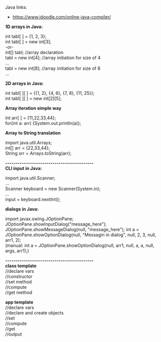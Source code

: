 Java links:
* https://www.jdoodle.com/online-java-compiler/
  
  
**1D arrays in Java:** 
  
  int tabl[ ] = {1, 2, 3};  
  int tabl[ ] = new int[3];  
  -or-  
  int[] tabl;   //array declaration   
  tabl = new int[4];  //array initiation for size of 4  
  ...  
  tabl = new int[8];  //array initiation for size of 8  
  ...  

 **2D arrays in Java:**  
 
  int tabl[ ][ ] = {{1, 2}, {4, 6}, {7, 8}, {11, 25}};  
  int tabl[ ][ ] = new int[2][5];  
  
**Array iteration simple way**
  
  int arr[ ] = {11,22,33,44};  
  for(int a: arr) {System.out.println(a)};  
  
**Array to String translation**  
  
  import java.util.Arrays;  
  int[] arr = {22,33,44};  
  String srr = Arrays.toString(arr);  
  
 **-------------------------------------------**  
 **CLI input in Java:**
 
  import java.util.Scanner;  
  ...  
  Scanner keyboard = new Scanner(System.in);  
  ...  
  input = keyboard.nextInt(); 
  
  
 **dialogs in Java:**
 
  import javax.swing.JOptionPane;  
  JOptionPane.showInputDialog("message_here");
  JOptionPane.showMessageDialog(null, "message_here");
  int a = JOptionPane.showOptionDialog(null, "Messagin in dialog", null, 2, 3, null, arr1, 2);  
  (manual: int a = JOptionPane.showOptionDialog(null, arr1, null, a, a, null, args, arr1);)  
  
**-------------------------------------------**  
**class template**  
//declare vars  
//constructor  
//set method  
//compute  
//get method  
  
**app template**  
//declare vars  
//declare and create objects  
//set  
//compute  
//get  
//output  
  
